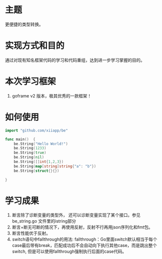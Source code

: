 # 主题
更便捷的类型转换。 

# 实现方式和目的
通过对现有知名框架代码的学习和代码重组，达到进一步学习掌握的目的。

# 本次学习框架
1. goframe v2 版本，极其优秀的一款框架！


# 如何使用

```go
import "github.com/xiiapp/be"

func main()  {
    be.String("Hello World!")
	be.String(1233)
	be.String(true)
	be.String(nil)
	be.String([]int{1,2,3})
	be.String(map[string]string{"a": "b"})
	be.String(struct{}{})
	
}
```


# 学习成果
1. 断言除了诊断变量的类型外， 还可以诊断变量实现了某个接口。参见 be_string.go 文件里的istring部分
2. 断言+断无可断的情况下，再使用反射，反射不行再用json序列化和fmt包。
3. 断言性能优于反射。
4. switch语句中fallthrough的用法:
   fallthrough：Go里面switch默认相当于每个case最后带有break，匹配成功后不会自动向下执行其他case，而是跳出整个switch, 但是可以使用fallthrough强制执行后面的case代码。